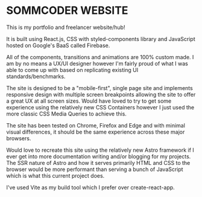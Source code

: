 # SOMMCODER WEBSITE

This is my portfolio and freelancer website/hub!

It is built using React.js, CSS with styled-components library and JavaScript hosted on Google's BaaS called Firebase.

All of the components, transitions and animations are 100% custom made. I am by no means a UX/UI designer however I'm fairly proud of what I was able to come up with based on replicating existing UI standards/benchmarks.

The site is designed to be a "mobile-first", single page site and implements responsive design with multiple screen breakpoints allowing the site to offer a great UX at all screen sizes. Would have loved to try to get some experience using the relatively new CSS Containers however I just used the more classic CSS Media Queries to achieve this.

The site has been tested on Chrome, Firefox and Edge and with minimal visual differences, it should be the same experience across these major browsers.

Would love to recreate this site using the relatively new Astro framework if I ever get into more documentation writing and/or blogging for my projects. The SSR nature of Astro and how it serves primarily HTML and CSS to the browser would be more performant than serving a bunch of JavaScript which is what this current project does.

I've used Vite as my build tool which I prefer over create-react-app.
